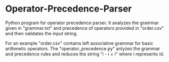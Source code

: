 Operator-Precedence-Parser
==========================

Python program for operator precedence parser. It analyzes the grammar given in "grammar.txt" and precedence of operators provided in "order.csv" and then validates the input string.

For an example "order.csv" contains left associative grammar for basic arithmetic operators. The "operator_precedence.py" anlyzes the grammar and precedence rules and reduces the string "i - i + i" where i represents id.
